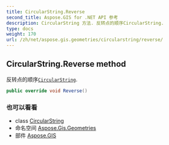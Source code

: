 ```yaml
---
title: CircularString.Reverse
second_title: Aspose.GIS for .NET API 参考
description: CircularString 方法. 反转点的顺序CircularString.
type: docs
weight: 170
url: /zh/net/aspose.gis.geometries/circularstring/reverse/
---
```

## CircularString.Reverse method

反转点的顺序[`CircularString`](../).

```csharp
public override void Reverse()
```

### 也可以看看

* class [CircularString](../)
* 命名空间 [Aspose.Gis.Geometries](../../circularstring/)
* 部件 [Aspose.GIS](../../../)


